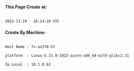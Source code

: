 
   
#### This Page Create at:

```bash

2022-11-19 - 16:14:10 UTC

```

#### Create By Machine:

```bash

Host Name : fv-az278-57

platform  : Linux-5.15.0-1022-azure-x86_64-with-glibc2.31

Ip Local  : 10.1.0.62

```

